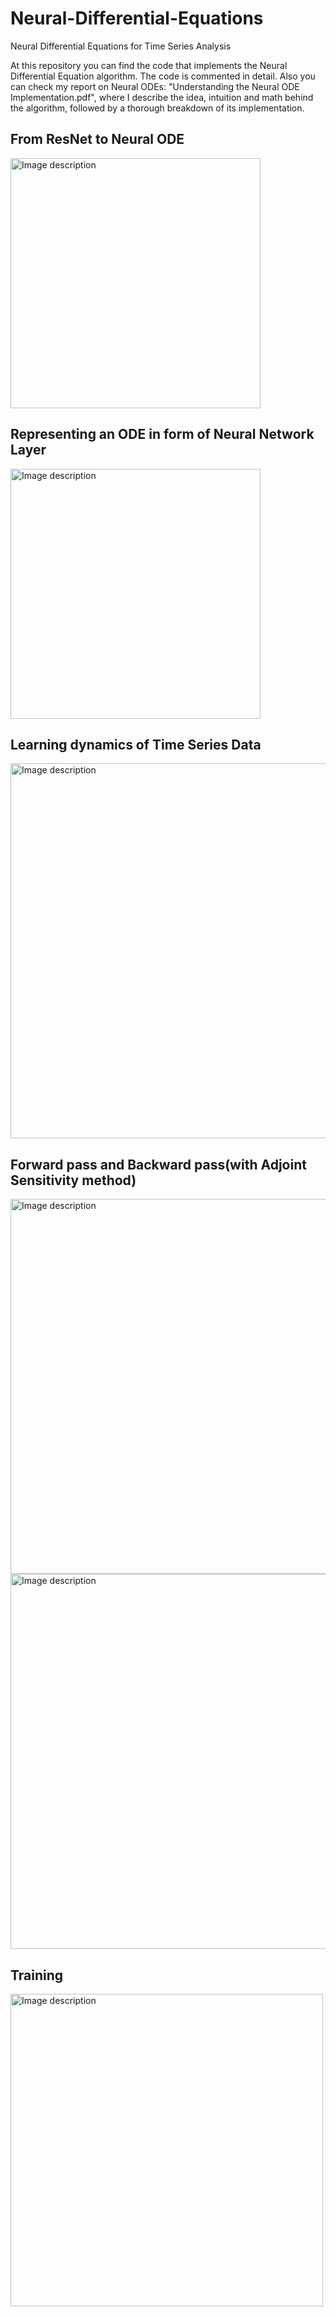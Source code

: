 # Neural-Differential-Equations
Neural Differential Equations for Time Series Analysis

At this repository you can find the code that implements the Neural Differential Equation algorithm. The code is commented in detail. Also you can check my report on Neural ODEs: "Understanding the Neural ODE Implementation.pdf", where I describe the idea, intuition and math behind the algorithm, followed by a thorough
breakdown of its implementation.

## From ResNet to Neural ODE
<img src="https://github.com/davudtopalovic/Neural-Differential-Equations/assets/117101265/b069cba1-9b9c-4252-bbbb-c7b2307744bd" alt="Image description" width="400">

## Representing an ODE in form of Neural Network Layer
<img src="https://github.com/davudtopalovic/Neural-Differential-Equations/assets/117101265/ee8d19aa-28e1-4067-b7c7-ae65c5f7fa99" alt="Image description" width="400">

## Learning dynamics of Time Series Data
<img src="https://github.com/davudtopalovic/Neural-Differential-Equations/assets/117101265/6dd62447-30cd-4251-9fac-98262db6e425" alt="Image description" width="600">

##  Forward pass and Backward pass(with Adjoint Sensitivity method)
<img src="https://github.com/davudtopalovic/Neural-Differential-Equations/assets/117101265/6955da18-f323-4274-9fb5-ee4968a72827" alt="Image description" width="600">
<img src="https://github.com/davudtopalovic/Neural-Differential-Equations/assets/117101265/12b33438-fca0-49d9-95f6-d36ba8ad4127" alt="Image description" width="600">

## Training 
<img src="https://github.com/davudtopalovic/Neural-Differential-Equations/assets/117101265/9deb3ee3-b511-4c5b-94bb-72337db45d00" alt="Image description" width="500" height="500">
